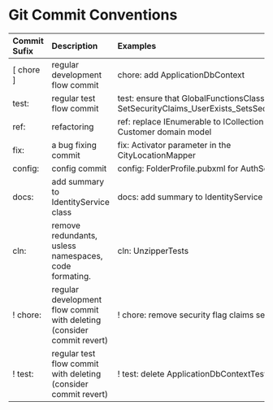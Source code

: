 # Git Commit Conventions

| Commit Sufix     | Description                                           | Examples                                                            |
|:-----------------|:------------------------------------------------------|:--------------------------------------------------------------------|
| [ chore ]           | regular development flow commit                       | chore: add ApplicationDbContext                                     |
| test:            | regular test flow commit                              | test: ensure that GlobalFunctionsClass's: <br/> SetSecurityClaims_UserExists_SetsSecurityClaims |
| ref:             | refactoring                                           | ref: replace IEnumerable to ICollection in Customer domain model    |
| fix:             | a bug fixing commit                                   | fix: Activator parameter in the CityLocationMapper                  |
| config:          | config commit                                         | config: FolderProfile.pubxml for AuthServer                         |
| docs:            | add summary to IdentityService class                  | docs: add summary to IdentityService class                          |
| cln:             | remove redundants, usless namespaces, code formating. | cln: UnzipperTests                                                  |
| ! chore:         | regular development flow commit with deleting (consider commit revert) | ! chore: remove security flag claims seeding       |
| ! test:          | regular test flow commit with deleting (consider commit revert)        | ! test: delete ApplicationDbContextTests           |

